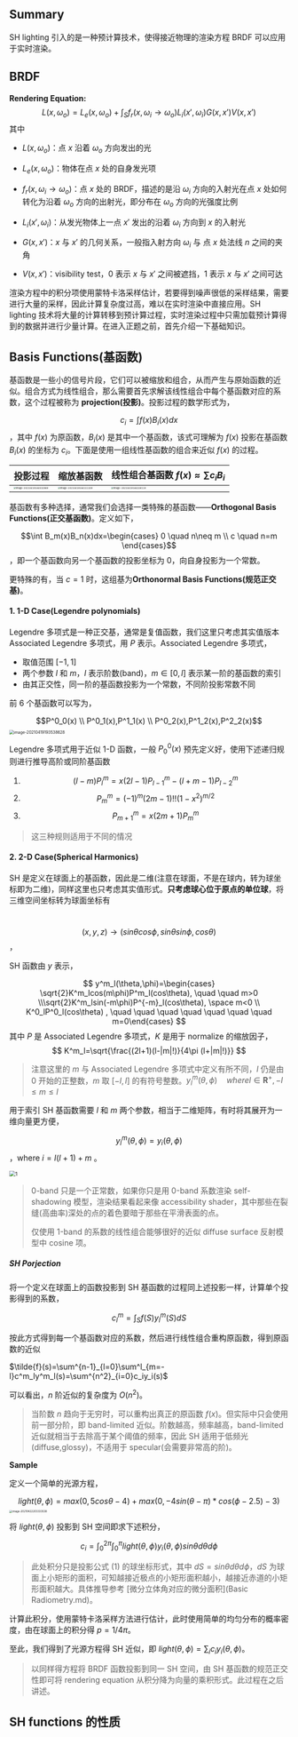 ## Summary

SH lighting 引入的是一种预计算技术，使得接近物理的渲染方程 BRDF 可以应用于实时渲染。

## BRDF 

**Rendering Equation:**
$$
L(x,\omega_o)=L_e(x,\omega_o)+\int_Sf_r(x,\omega_i\rightarrow\omega_o)L_i(x',\omega_i)G(x,x')V(x,x')
$$
其中

- $L(x,\omega_o)$：点 $x$ 沿着 $\omega_o$ 方向发出的光

- $L_e(x,\omega_o)$：物体在点 $x$ 处的自身发光项

- $f_r(x,\omega_i\rightarrow\omega_o)$：点 $x$ 处的 BRDF，描述的是沿 $\omega_i$ 方向的入射光在点 $x$ 处如何转化为沿着 $\omega_o$ 方向的出射光，即分布在 $\omega_o$ 方向的光强度比例
- $L_i(x',\omega_i)$：从发光物体上一点 $x'$ 发出的沿着 $\omega_i$ 方向到 $x$ 的入射光
- $G(x,x')$：$x$ 与 $x'$ 的几何关系，一般指入射方向 $\omega_i$ 与 点 $x$ 处法线 $n$ 之间的夹角
- $V(x,x')$：visibility test，0 表示 $x$ 与 $x'$ 之间被遮挡，1 表示 $x$ 与 $x'$ 之间可达

渲染方程中的积分项使用蒙特卡洛采样估计，若要得到噪声很低的采样结果，需要进行大量的采样，因此计算复杂度过高，难以在实时渲染中直接应用。SH lighting 技术将大量的计算转移到预计算过程，实时渲染过程中只需加载预计算得到的数据并进行少量计算。在进入正题之前，首先介绍一下基础知识。

## Basis Functions(基函数)

基函数是一些小的信号片段，它们可以被缩放和组合，从而产生与原始函数的近似。组合方式为线性组合，那么需要首先求解该线性组合中每个基函数对应的系数，这个过程被称为 **projection(投影)**。投影过程的数学形式为，

$$c_i=\int f(x)B_i(x)dx$$，其中 $f(x)$ 为原函数，$B_i(x)$ 是其中一个基函数，该式可理解为 $f(x)$ 投影在基函数 $B_i(x)$ 的坐标为 $c_i$。下面是使用一组线性基函数的组合来近似 $f(x)$ 的过程。

| 投影过程                                                     | 缩放基函数                                                   | 线性组合基函数 $f(x)\approx\sum c_iB_i$                      |
| ------------------------------------------------------------ | ------------------------------------------------------------ | ------------------------------------------------------------ |
| <img src=".\Spherical Harmonic Lighting.assets\image-20210419164032869.png" alt="image-20210419164032869" style="zoom:25%;" /> | <img src=".\Spherical Harmonic Lighting.assets\image-20210419164111329.png" alt="image-20210419164111329" style="zoom:25%;" /> | <img src=".\Spherical Harmonic Lighting.assets\image-20210419164226119.png" alt="image-20210419164226119" style="zoom:25%;" /> |

基函数有多种选择，通常我们会选择一类特殊的基函数——**Orthogonal Basis Functions(正交基函数)**。定义如下，

$$\int B_m(x)B_n(x)dx=\begin{cases} 0 \quad n\neq m \\ c \quad n=m \end{cases}$$，即一个基函数向另一个基函数的投影坐标为 0，向自身投影为一个常数。

更特殊的有，当 $c=1$ 时，这组基为**Orthonormal Basis Functions(规范正交基)**。

#### 1. 1-D Case(Legendre polynomials)

Legendre 多项式是一种正交基，通常是复值函数，我们这里只考虑其实值版本 Associated Legendre 多项式，用 $P$ 表示。Associated Legendre 多项式，

- 取值范围 $[-1,1]$ 
- 两个参数 $l$ 和 $m$，$l$ 表示阶数(band)，$m\in[0,l]$ 表示某一阶的基函数的索引
- 由其正交性，同一阶的基函数投影为一个常数，不同阶投影常数不同

前 6 个基函数可以写为，

$$P^0_0(x) \\ P^0_1(x),P^1_1(x) \\ P^0_2(x),P^1_2(x),P^2_2(x)$$<img src="Spherical Harmonic Lighting.assets\image-20210419193538628.png" alt="image-20210419193538628" style="zoom: 50%;" />

Legendre 多项式用于近似 1-D 函数，一般 $P^0_0(x)$ 预先定义好，使用下述递归规则进行推导高阶或同阶基函数

1. $$(l-m)P^m_l=x(2l-1)P^m_{l-1}-(l+m-1)P^m_{l-2}$$
2. $$P^m_m=(-1)^m(2m-1)!!(1-x^2)^{m/2}$$
3. $$P^m_{m+1}=x(2m+1)P^m_m$$

> 这三种规则适用于不同的情况

#### 2. 2-D Case(Spherical Harmonics)

SH 是定义在球面上的基函数，因此是二维(注意在球面，不是在球内，转为球坐标即为二维)，同样这里也只考虑其实值形式。**只考虑球心位于原点的单位球**，将三维空间坐标转为球面坐标有

​				$$(x,y,z)\rightarrow (sin\theta cos\phi,sin\theta sin\phi,cos\theta)$$，

SH 函数由 $y$ 表示，

$$
y^m_l(\theta,\phi)=\begin{cases} \sqrt{2}K^m_lcos(m\phi)P^m_l(cos\theta), \quad \quad m>0 \\\sqrt{2}K^m_lsin(-m\phi)P^{-m}_l(cos\theta), \space m<0 \\ K^0_lP^0_l(cos\theta) , \quad \quad \quad \quad \quad \quad \quad  m=0\end{cases}
$$
其中 $P$ 是 Associated Legendre 多项式，$K$ 是用于 normalize 的缩放因子，
$$
K^m_l=\sqrt{\frac{(2l+1)(l-|m|!)}{4\pi (l+|m|!)}}
$$

> 注意这里的 $m$ 与 Associated Legendre 多项式中定义有所不同，$l$ 仍是由 $0$ 开始的正整数，$m$ 取 $[-l,l]$ 的有符号整数。$y^m_l(\theta,\phi) \quad where l\in \mathbf{R}^+,-l\leq m \leq l$

用于索引 SH 基函数需要 $l$ 和 $m$ 两个参数，相当于二维矩阵，有时将其展开为一维向量更方便，

$$y^m_l(\theta,\phi)=y_i(\theta, \phi)$$，where  $i=l(l+1)+m$ 。

<img src=".\Spherical Harmonic Lighting.assets\1.PNG" alt="1" style="zoom: 67%;" />

> 0-band 只是一个正常数，如果你只是用 0-band 系数渲染 self-shadowing 模型，渲染结果看起来像 accessibility shader，其中那些在裂缝(高曲率)深处的点的着色要暗于那些在平滑表面的点。
>
> 仅使用 1-band 的系数的线性组合能够很好的近似 diffuse surface 反射模型中 cosine 项。

##### SH Porjection

将一个定义在球面上的函数投影到 SH 基函数的过程同上述投影一样，计算单个投影得到的系数，

$$c^m_l=\int_S f(S)y^m_l(S)dS \tag{1}$$

按此方式得到每一个基函数对应的系数，然后进行线性组合重构原函数，得到原函数的近似

$\tilde{f}(s)=\sum^{n-1}_{l=0}\sum^l_{m=-l}c^m_ly^m_l(s)=\sum^{n^2}_{i=0}c_iy_i(s)$

可以看出，$n$ 阶近似的复杂度为 $O(n^2)$。

> 当阶数 $n$ 趋向于无穷时，可以重构出真正的原函数 $f(x)$。但实际中只会使用前一部分阶，即 band-limited 近似。阶数越高，频率越高，band-limited 近似就相当于去除高于某个阈值的频率，因此 SH 适用于低频光(diffuse,glossy)，不适用于 specular(会需要非常高的阶)。

**Sample**

定义一个简单的光源方程，

$$
light(\theta,\phi)=max(0,5cos\theta-4)+max(0,-4sin(\theta-\pi)*cos(\phi-2.5)-3)
$$
<img src="./Spherical Harmonic Lighting.assets\image-20210422203333538.png" alt="image-20210422203333538" style="zoom: 33%;" />

将 $light(\theta,\phi)$ 投影到 SH 空间即求下述积分，

$$
c_i=\int^{2\pi}_0\int^\pi_0light(\theta,\phi)y_i(\theta,\phi)sin\theta d\theta d\phi
$$

> 此处积分只是投影公式 (1) 的球坐标形式，其中 $dS=sin\theta d\theta d\phi$，$dS$ 为球面上小矩形的面积，可知越接近极点的小矩形面积越小，越接近赤道的小矩形面积越大。具体推导参考 [微分立体角对应的微分面积](Basic Radiometry.md)。

计算此积分，使用蒙特卡洛采样方法进行估计，此时使用简单的均匀分布的概率密度，由在球面上的积分得 $p=1/4\pi$。

至此，我们得到了光源方程得 SH 近似，即 $light(\theta,\phi)=\sum_ic_iy_i(\theta,\phi)$。

> 以同样得方程将 BRDF 函数投影到同一 SH 空间，由 SH 基函数的规范正交性即可将 rendering equation 从积分降为向量的乘积形式。此过程在之后讲述。

## SH functions 的性质





